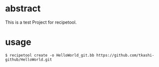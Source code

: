 # abstract
This is a test Project for recipetool.

# usage
```
$ recipetool create -o HelloWorld_git.bb https://github.com/tkashi-github/HelloWorld.git
```